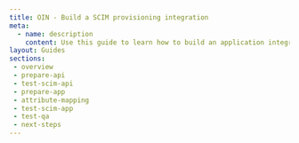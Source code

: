 ```yaml
---
title: OIN - Build a SCIM provisioning integration
meta:
  - name: description
    content: Use this guide to learn how to build an application integration that uses SCIM to handle user provisioning.
layout: Guides
sections:
 - overview
 - prepare-api
 - test-scim-api
 - prepare-app
 - attribute-mapping
 - test-scim-app
 - test-qa
 - next-steps
---
```

